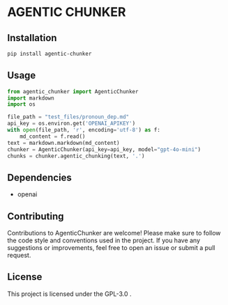 # AGENTIC CHUNKER

## Installation

```bash
pip install agentic-chunker
```

## Usage

```python
from agentic_chunker import AgenticChunker
import markdown
import os

file_path = "test_files/pronoun_dep.md"
api_key = os.environ.get('OPENAI_APIKEY')
with open(file_path, 'r', encoding='utf-8') as f:
    md_content = f.read()
text = markdown.markdown(md_content)
chunker = AgenticChunker(api_key=api_key, model="gpt-4o-mini")
chunks = chunker.agentic_chunking(text, '.')
```

## Dependencies
- openai

## Contributing
Contributions to AgenticChunker are welcome! Please make sure to follow the code style and conventions used in the project. If you have any suggestions or improvements, feel free to open an issue or submit a pull request.

## License
This project is licensed under the GPL-3.0 .
```

